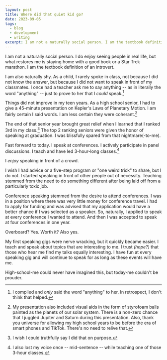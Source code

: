 ```yaml
---
layout: post
title: Where did that quiet kid go?
date: 2023-09-05
tags:
  - blog
  - development
  - writing
excerpt: I am not a naturally social person. I am the textbook definition of an introvert.
---
```


I am not a naturally social person. I do enjoy seeing people in real life, but what restores me is staying home with a good book or a Star Trek marathon. I am the textbook definition of an introvert.

I am also naturally shy. As a child, I rarely spoke in class, not because I did not know the answer, but because I did not want to speak in front of my classmates. I once had a teacher ask me to say anything -- as in literally the word "anything" -- just to prove to her that I _could_ speak.[^1] 

Things did not improve in my teen years. As a high school senior, I had to give a 45-minute presentation on Kepler's Laws of Planetary Motion. I am fairly certain I said words. I am less certain they were coherant.[^2]

The end of that senior year brought great relief when I learned that I ranked 3rd in my class.[^3] The top 2 ranking seniors were given the honor of speaking at graduation. I was blissfully spared from that nightmare(-to-me).

Fast forward to today. I speak at conferences. I actively participate in panel discussions. I teach and have led 3-hour-long classes.[^4]

I _enjoy_ speaking in front of a crowd.

I wish I had advice or a five-step program or "one weird trick" to share, but I do not. I started speaking in front of other people out of necessity. Teaching stemmed from the need to do something different after being laid off from a particularly toxic job. 

Conference speaking stemmed from the desire to attend conferences. I was in a position where there was very little money for conference travel. I had to apply for funding and was advised that my application would have a better chance if I was selected as a speaker. So, naturally, I applied to speak at every conference I wanted to attend. And then I was accepted to speak at four conferences in one year.

Overboard? Yes. Worth it? Also yes.

My first speaking gigs were nerve wracking, but it quickly became easier. I teach and speak about topics that are interesting to me. I trust _(hope?)_ that those who hear me find my talks equally interesting. I have fun at every speaking gig and will continue to speak for as long as these events will have me.

High-school-me could never have imagined this, but today-me couldn't be prouder.



[^1]: I complied and _only_ said the word "anything" to her. In retrospect, I don't think that helped.
[^2]: My presentation also included visual aids in the form of styrofoam balls painted as the planets of our solar system. There is a non-zero chance that I juggled Jupiter and Saturn during this presentation. Also, thank you universe for allowing my high school years to be before the era of smart phones and TikTok. There's no need to relive that.
[^3]: I wish I could truthfully say I did that on purpose.
[^4]: I also lost my voice once -- mid-sentence -- while teaching one of those 3-hour classes.